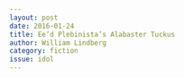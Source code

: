 ```yaml
---
layout: post 
date: 2016-01-24
title: Ee’d Plebinista’s Alabaster Tuckus
author: William Lindberg
category: fiction
issue: idol
---
```

